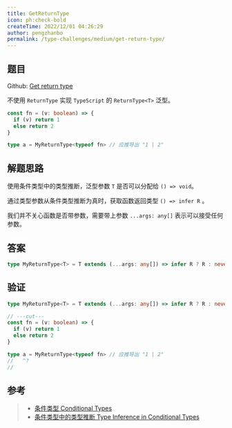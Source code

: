 ```yaml
---
title: GetReturnType
icon: ph:check-bold
createTime: 2022/12/01 04:26:29
author: pengzhanbo
permalink: /type-challenges/medium/get-return-type/
---
```


## 题目

Github: [Get return type](https://github.com/type-challenges/type-challenges/blob/main/questions/00002-medium-return-type/)

不使用 `ReturnType` 实现 `TypeScript` 的 `ReturnType<T>` 泛型。

```ts
const fn = (v: boolean) => {
  if (v) return 1
  else return 2
}

type a = MyReturnType<typeof fn> // 应推导出 "1 | 2"
```

## 解题思路

使用条件类型中的类型推断，泛型参数 `T` 是否可以分配给 `() => void`。

通过类型参数从条件类型推断为真时，获取函数返回类型 `() => infer R` 。

我们并不关心函数是否带参数，需要带上参数 `...args: any[]` 表示可以接受任何参数。

## 答案

```ts
type MyReturnType<T> = T extends (...args: any[]) => infer R ? R : never
```

## 验证

```ts twoslash
type MyReturnType<T> = T extends (...args: any[]) => infer R ? R : never

// ---cut---
const fn = (v: boolean) => {
  if (v) return 1
  else return 2
}

type a = MyReturnType<typeof fn> // 应推导出 "1 | 2"
//   ^?
//
```

## 参考

> - [条件类型 Conditional Types](https://www.typescriptlang.org/docs/handbook/2/conditional-types.html)
> - [条件类型中的类型推断 Type Inference in Conditional Types](https://www.typescriptlang.org/docs/handbook/2/conditional-types.html#inferring-within-conditional-types)
